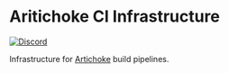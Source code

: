 # Aritichoke CI Infrastructure

[![Discord](https://img.shields.io/discord/607683947496734760)](https://discord.gg/QCe2tp2)

Infrastructure for [Artichoke](https://github.com/artichoke/artichoke) build
pipelines.
